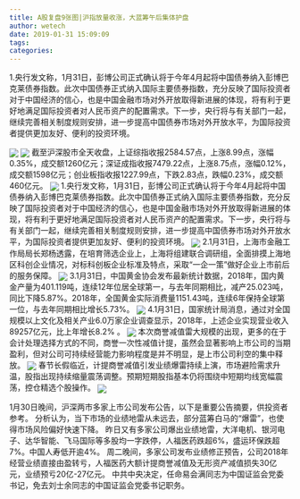 ```yaml
---
title: A股复盘9张图|沪指放量收涨，大蓝筹午后集体护盘
author: wetech
date: 2019-01-31 15:09:09
tags: 
categories: 
---
```

1.央行发文称，1月31日，彭博公司正式确认将于今年4月起将中国债券纳入彭博巴克莱债券指数。此次中国债券正式纳入国际主要债券指数，充分反映了国际投资者对于中国经济的信心，也是中国金融市场对外开放取得新进展的体现，将有利于更好地满足国际投资者对人民币资产的配置需求。下一步，央行将与有关部门一起，继续完善相关制度规则安排，进一步提高中国债券市场对外开放水平，为国际投资者提供更加友好、便利的投资环境。
<!-- more -->
<img align="center" border="0" src="https://imgcdn.yicai.com/uppics/images/2019/01/0550d5ec9a5317c17f487bf9c84c5a23.jpg" />
<img align="center" border="0" src="https://imgcdn.yicai.com/uppics/images/2019/01/57cf7244a29792af87f6e0635017f2f9.jpg" />
截至沪深股市全天收盘，上证综指收报2584.57点，上涨8.99点，涨幅0.35%，成交额1260亿元；深证成指收报7479.22点，上涨8.75点，涨幅0.12%，成交额1598亿元；创业板指收报1227.99点，下跌2.83点，跌幅0.23%，成交额460亿元。
<img align="center" border="0" src="https://imgcdn.yicai.com/uppics/images/2019/01/8dc1bd003bb1cbf67e659c3e35e27ae2.jpg" />
1.央行发文称，1月31日，彭博公司正式确认将于今年4月起将中国债券纳入彭博巴克莱债券指数。此次中国债券正式纳入国际主要债券指数，充分反映了国际投资者对于中国经济的信心，也是中国金融市场对外开放取得新进展的体现，将有利于更好地满足国际投资者对人民币资产的配置需求。下一步，央行将与有关部门一起，继续完善相关制度规则安排，进一步提高中国债券市场对外开放水平，为国际投资者提供更加友好、便利的投资环境。
<img align="center" border="0" src="https://imgcdn.yicai.com/uppics/images/2019/01/fede654b8a1bf06caaf4aed9a352f71f.jpg" />
2.1月31日，上海市金融工作局局长郑杨透露，在培育筛选企业上，上海将组建联合调研组，全面排摸上海地区科创企业情况，对标科创板企业标准及特点，采取“一企一策”做好企业上市前后的服务保障。
<img align="center" border="0" src="https://imgcdn.yicai.com/uppics/images/2019/01/5c2bd2166cd4c54ed2c6b91d1af3a0e7.jpg" />
3.1月31日，中国黄金协会发布最新统计数据，2018年，国内黄金产量为401.119吨，连续12年位居全球第一，与去年同期相比，减产25.023吨，同比下降5.87%。2018年，全国黄金实际消费量1151.43吨，连续6年保持全球第一位，与去年同期相比增长5.73%。
<img align="center" border="0" src="https://imgcdn.yicai.com/uppics/images/2019/01/7d6624e04d049fda430ea3f25a6811a3.jpg" />
4.1月31日，国家统计局消息，通过对全国规模以上文化及相关产业6.0万家企业调查显示，2018年，上述企业实现营业收入89257亿元，比上年增长8.2% 。
<img align="center" border="0" src="https://imgcdn.yicai.com/uppics/images/2019/01/97ad79fee5066fea5f430be696808d3f.jpg" />
本次商誉减值雷大规模的出现，更多的在于会计处理选择方式的不同，商誉一次性减值计提，虽然会显著影响上市公司的当期盈利，但对公司可持续经营能力影响程度是并不明显，是上市公司利空的集中释放。
<img align="center" border="0" src="https://imgcdn.yicai.com/uppics/images/2019/01/08b8f917aa18746f6f45c639a119daca.jpg" />
春节长假临近，计提商誉减值引发业绩爆雷持续上演，市场避险需求升温，股指出现持续缩量震荡调整。预期短期股指基本仍将围绕中短期均线宽幅震荡，控仓精选个股操作。
<img align="center" border="0" src="https://imgcdn.yicai.com/uppics/images/2019/01/76eb591fb36e09e5816d321b9b540a17.jpg" />
 
 
1月30日晚间，沪深两市多家上市公司发布公告，以下是重要公告摘要，供投资者参考。
分析认为，当下市场的业绩地雷从未远去，部分蓝筹白马的“爆雷”，也使得市场风险偏好快速下降。
昨日又有多家公司爆出业绩地雷，大洋电机、银河电子、达华智能、飞马国际等多股均一字跌停，人福医药跌超6%，盛运环保跌超7%。中国人寿低开逾4%。
周二晚间，多家公司发布业绩修正预告，公司2018年经营业绩直接由盈转亏，人福医药大额计提商誉减值及无形资产减值损失30亿元，业绩预亏20亿-27亿元。
中共中央决定，任命易会满同志为中国证监会党委书记，免去刘士余同志的中国证监会党委书记职务。
